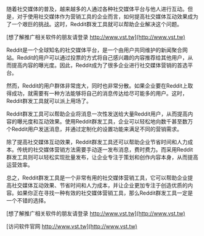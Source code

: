 随着社交媒体的普及，越来越多的人通过各种社交媒体平台与他人进行互动。但是，对于使用社交媒体作为营销工具的企业而言，如何提高社交媒体互动效果成为了一个艰巨的挑战。这时，Reddit群发工具就可以帮助企业解决这个问题。

[想了解推广相关软件的朋友请登录 http://www.vst.tw](http://www.vst.tw)

Reddit是一个全球知名的社交媒体平台，是一个由用户共同维护的新闻聚合网站。Reddit的用户可以通过投票的方式将自己感兴趣的内容推荐给其他用户，从而提高内容的曝光度。因此，Reddit成为了很多企业进行社交媒体营销的首选平台。

然而，Reddit的用户群体非常庞大，同时也非常分散。如果企业要在Reddit上取得成功，就需要有一种方法能够将自己的消息传达给尽可能多的用户。这时，Reddit群发工具就可以派上用场了。

Reddit群发工具可以帮助企业将消息一次性发送给大量Reddit用户，从而提高内容的曝光度和互动效果。使用Reddit群发工具，企业可以轻松地向数千甚至数万个Reddit用户发送消息，并通过定制化的设置功能来满足不同的营销需求。

除了提高社交媒体互动效果，Reddit群发工具还可以帮助企业节省时间和人力成本。传统的社交媒体营销方法需要手动逐一发布消息，费时费力。而采用Reddit群发工具则可以轻松实现批量发布，让企业专注于策划和创作内容本身，从而提高运营效率。

总之，Reddit群发工具是一个非常有用的社交媒体营销工具，它可以帮助企业提高社交媒体互动效果、节省时间和人力成本，并让企业更加专注于创造优质的内容。如果你正在寻找一种有效的社交媒体营销工具，那么Reddit群发工具一定是一个不错的选择。

[想了解推广相关软件的朋友请登录 http://www.vst.tw](http://www.vst.tw)


[访问软件官网 http://www.vst.tw](http://www.vst.tw)
